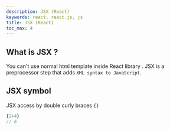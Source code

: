 ```yaml
---
description: JSX (React)
keywords: react, react.js, js
title: JSX (React)
toc_max: 4
---
```


## What is JSX ?
You can't use normal html template inside React library . JSX is a preprocessor step that adds `XML syntax to JavaScript`.

## JSX symbol

JSX access by double curly braces `{}`

  ```js
  {2+4}
// 6
  ```
